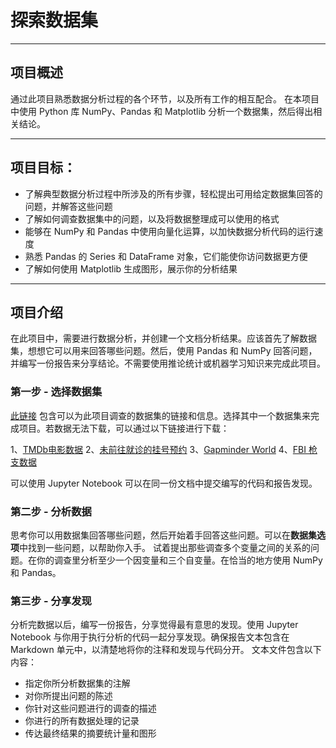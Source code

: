 # 探索数据集

-------

## 项目概述
通过此项目熟悉数据分析过程的各个环节，以及所有工作的相互配合。
在本项目中使用 Python 库 NumPy、Pandas 和 Matplotlib 分析一个数据集，然后得出相关结论。

-----

## 项目目标：
* 了解典型数据分析过程中所涉及的所有步骤，轻松提出可用给定数据集回答的问题，并解答这些问题
* 了解如何调查数据集中的问题，以及将数据整理成可以使用的格式
* 能够在 NumPy 和 Pandas 中使用向量化运算，以加快数据分析代码的运行速度
* 熟悉 Pandas 的 Series 和 DataFrame 对象，它们能使你访问数据更方便
* 了解如何使用 Matplotlib 生成图形，展示你的分析结果

-----

## 项目介绍
在此项目中，需要进行数据分析，并创建一个文档分析结果。应该首先了解数据集，想想它可以用来回答哪些问题。然后，使用 Pandas 和 NumPy 回答问题，并编写一份报告来分享结论。不需要使用推论统计或机器学习知识来完成此项目。

### 第一步 - 选择数据集
[此链接](https://github.com/udacity/new-dand-basic-china/blob/master/%E6%95%B0%E6%8D%AE%E5%88%86%E6%9E%90%E5%85%A5%E9%97%A8/%E9%A1%B9%E7%9B%AE-%E6%8E%A2%E7%B4%A2%E6%95%B0%E6%8D%AE%E9%9B%86/%E6%8E%A2%E7%B4%A2%E6%95%B0%E6%8D%AE%E9%9B%86%20-%20%E5%A4%87%E9%80%89%E6%95%B0%E6%8D%AE%E9%9B%86.md) 包含可以为此项目调查的数据集的链接和信息。选择其中一个数据集来完成项目。若数据无法下载，可以通过以下链接进行下载：

1、[TMDb电影数据](https://s3.cn-north-1.amazonaws.com.cn/static-documents/nd101/explore+dataset/tmdb-movies.csv)
2、[未前往就诊的挂号预约](https://s3.cn-north-1.amazonaws.com.cn/static-documents/nd101/explore+dataset/noshowappointments-kagglev2-may-2016.csv)
3、[Gapminder World](https://www.gapminder.org/data/)
4、[FBI 枪支数据](https://s3.cn-north-1.amazonaws.com.cn/static-documents/nd101/explore+dataset/ncis-and-census-data.zip)

可以使用 Jupyter Notebook 可以在同一份文档中提交编写的代码和报告发现。

### 第二步 - 分析数据
思考你可以用数据集回答哪些问题，然后开始着手回答这些问题。可以在**数据集选项**中找到一些问题，以帮助你入手。 试着提出那些调查多个变量之间的关系的问题。在你的调查里分析至少一个因变量和三个自变量。在恰当的地方使用 NumPy 和 Pandas。

### 第三步 - 分享发现
分析完数据以后，编写一份报告，分享觉得最有意思的发现。使用 Jupyter Notebook 与你用于执行分析的代码一起分享发现。确保报告文本包含在 Markdown 单元中，以清楚地将你的注释和发现与代码分开。
文本文件包含以下内容：
* 指定你所分析数据集的注解
* 对你所提出问题的陈述
* 你针对这些问题进行的调查的描述
* 你进行的所有数据处理的记录
* 传达最终结果的摘要统计量和图形
